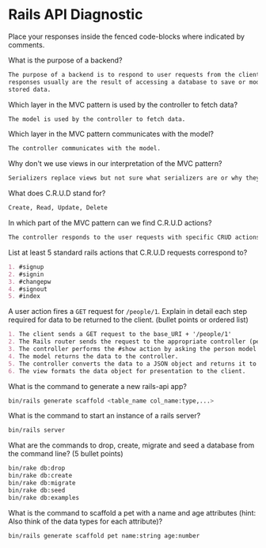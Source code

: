 # Rails API Diagnostic

Place your responses inside the fenced code-blocks where indicated by comments.

What is the purpose of a backend?

```md
The purpose of a backend is to respond to user requests from the client. These
responses usually are the result of accessing a database to save or modify
stored data.
```

Which layer in the MVC pattern is used by the controller to fetch data?

```md
The model is used by the controller to fetch data.
```

Which layer in the MVC pattern communicates with the model?

```md
The controller communicates with the model.
```

Why don't we use views in our interpretation of the MVC pattern?

```md
Serializers replace views but not sure what serializers are or why they replace views.
```

What does C.R.U.D stand for?

```md
Create, Read, Update, Delete
```

In which part of the MVC pattern can we find C.R.U.D actions?

```md
The controller responds to the user requests with specific CRUD actions.
```

List at least 5 standard rails actions that C.R.U.D requests correspond to?

```md
1. #signup
2. #signin
3. #changepw
4. #signout
5. #index
```

A user action fires a `GET` request for `/people/1`. Explain in detail each step
required for data to be returned to the client. (bullet points or ordered list)

```md
1. The client sends a GET request to the base_URI + '/people/1'
2. The Rails router sends the request to the appropriate controller (people:#show)
3. The controller performs the #show action by asking the person model for the record of the person with id = 1.
4. The model returns the data to the controller.
5. The controller converts the data to a JSON object and returns it to the view.
6. The view formats the data object for presentation to the client.
```

What is the command to generate a new rails-api app?

```bash
bin/rails generate scaffold <table_name col_name:type,...>
```

What is the command to start an instance of a rails server?

```bash
bin/rails server
```

What are the commands to drop, create, migrate and seed a database from the command
line? (5 bullet points)

```bash
bin/rake db:drop
bin/rake db:create
bin/rake db:migrate
bin/rake db:seed
bin/rake db:examples
```

What is the command to scaffold a pet with a name and age attributes (hint:
Also think of the data types for each attribute)?

```bash
bin/rails generate scaffold pet name:string age:number
```
